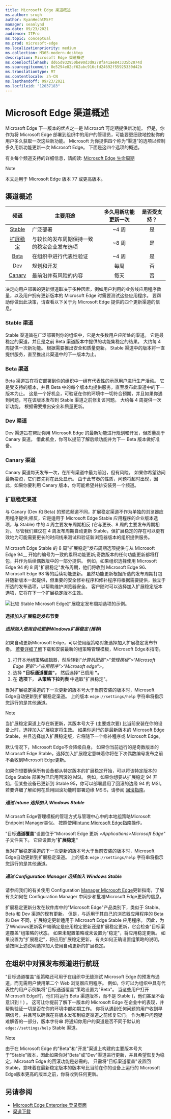 ```yaml
---
title: Microsoft Edge 渠道概述
ms.author: srugh
author: RyanHechtMSFT
manager: seanlynd
ms.date: 09/23/2021
audience: ITPro
ms.topic: conceptual
ms.prod: microsoft-edge
ms.localizationpriority: medium
ms.collection: M365-modern-desktop
description: Microsoft Edge 渠道概述
ms.openlocfilehash: dd65d932950be90d3d9278fa41ae843335b2074d
ms.sourcegitcommit: 8e5294e82cf62abc916cfd24692f55925330d42b
ms.translationtype: MT
ms.contentlocale: zh-CN
ms.lasthandoff: 09/23/2021
ms.locfileid: "12037183"
---
```

# <a name="overview-of-the-microsoft-edge-channels"></a>Microsoft Edge 渠道概述

Microsoft Edge 下一版本的优点之一是 Microsoft 可定期提供新功能。 但是，你作为将 Microsoft Edge 部署到组织中的用户的管理员，可能要更细致地控制你的用户多久获取一次这些新功能。 Microsoft 为你提供四个称为“渠道”的选项以控制多久用新功能更新一次 Microsoft Edge。 下面是这四个选项的概述。

有关每个频道支持的详细信息，请阅读: [Microsoft Edge 生命周期](/deployedge/microsoft-edge-support-lifecycle)
  
> [!NOTE]
> 本文适用于 Microsoft Edge 版本 77 或更高版本。

## <a name="channel-overview"></a>渠道概述

|频道|主要用途|多久用新功能更新一次|是否受支持？|
|:---:|---|:---:|:---:|
|[Stable](#stable-channel)|广泛部署|~4 周|是|
|[扩展稳定](#extended-stable-channel)|与较长的发布周期保持一致的稳定企业发布选项 |~8 周|是|
|[Beta](#beta-channel)|在组织中进行代表性验证|~4 周|是|
|[Dev](#dev-channel)|规划和开发|每周|否|
|[Canary](#canary-channel)|最前沿并有风险的内容|每天|否|

决定向用户部署的更新频道取决于多种因素，例如用户利用的业务线应用程序数量，以及用户拥有更新版本的 Microsoft Edge 时需要测试这些应用程序。 要帮助你做出此决策，请查看以下关于为 Microsoft Edge 提供的四个更新渠道的信息。

### <a name="stable-channel"></a>Stable 渠道

Stable 渠道旨在广泛部署到你的组织中，它是大多数用户应所处的渠道。 它是最稳定的渠道，并且是之前 Beta 渠道版本中提供的功能集稳定的结果。 大约每 4 周提供一次新功能。 根据需要推出安全和质量更新。 Stable 渠道中的版本将一直提供服务，直至推出此渠道中的下一版本为止。

### <a name="beta-channel"></a>Beta 渠道

Beta 渠道旨在将它部署到你的组织中一组有代表性的示范用户进行生产活动。 它是受支持的版本，并且 Beta 中的每个版本均提供服务，直至发布此渠道中的下一版本为止。 这是一个好机会，可验证在你的环境中一切符合预期，并且如果你遇到问题，可在该版本发布到 Stable 渠道之前修复该问题。 大约每 4 周提供一次新功能。 根据需要推出安全和质量更新。

### <a name="dev-channel"></a>Dev 渠道

Dev 渠道旨在帮助你用 Microsoft Edge 的最新功能进行规划和开发，但质量高于 Canary 渠道。 借此机会，你可以提前了解后续功能并为下一 Beta 版本做好准备。

### <a name="canary-channel"></a>Canary 渠道

Canary 渠道每天发布一次，在所有渠道中最为前沿，但有风险。 如果你希望访问最新投资，它们首先将在此处显示。 由于此节奏的性质，问题将超时出现，因此，如果你要利用 Canary 版本，你可能希望并排安装另一个频道。

### <a name="extended-stable-channel"></a>扩展稳定渠道

与 Canary (Dev 和 Beta) 的预览频道不同，扩展稳定渠道不作为单独的浏览器应用程序提供;相反，它是适用于 Microsoft Edge Stable 应用程序的企业版本选项，与 Stable) 中的 4 周主要发布周期相反 (它与更长、8 周的主要发布周期相对。 尽管我们建议在 4 周发布周期自动更新 Stable，但扩展稳定的存在可以更有效地为可能需要更长的时间线来测试和验证新浏览器版本的组织提供服务。

Microsoft Edge Stable 的 8 周"扩展稳定"发布周期选项提供与从 Microsoft Edge 94__ 开始的编号为一致的累积功能更新;奇数版本的任何功能更新都将打包，并作为后续偶数版中的一部分提供。 例如，如果组织选择使用 Microsoft Edge 94 的 8 周"扩展稳定"发布周期，他们将收到 Microsoft Edge 96、Microsoft Edge 98 等的后续功能更新。 虽然功能更新根据所选的发布周期打包并随新版本一起提供，但重要的安全修补程序和修补程序将根据需要提供，独立于所选的发布选项，以帮助维护浏览器安全。 客户随时可以选择加入扩展稳定版本选项，它将在下一个扩展稳定版本生效。

![比较 Stable Microsoft Edge扩展稳定发布周期选项的示例。](./media/microsoft-edge-channels/extended-stable-explainer.png)

#### <a name="opting-in-to-the-extended-stable-release-cadence"></a>选择加入扩展稳定发布节奏

##### <a name="opting-in-to-extended-stable-on-windows-with-automatic-updates-recommended"></a>选择加入使用自动更新Windows扩展稳定 (推荐) 

如果自动更新Microsoft Edge，可以使用组策略对象选择加入扩展稳定发布节奏。 [若要详细了解](/DeployEdge/configure-microsoft-edge#1-download-and-install-the-microsoft-edge-administrative-template)下载和安装最新的组策略管理模板，Microsoft Edge本指南。

1. 打开本地组策略编辑器，然后转到“_计算机配置”>“管理模板”>“Microsoft Edge 更新”>“应用程序”>“Microsoft edge”>_。
2. 选择 **"目标通道覆盖"，** 然后选择"已启用 **"。**
3. 在 **选项**下， **从策略下拉列表** 中选取"扩展稳定"。

当对扩展稳定渠道的下一次更新的版本号大于当前安装的版本时，Microsoft Edge自动更新到扩展稳定渠道。 上的版本 `edge://settings/help` 字符串将指示您运行的是其他通道。

> [!NOTE]
> 当扩展稳定渠道上存在新更新，其版本号大于 (主要或次要) 比当前安装在你的设备上时，选择加入扩展稳定将生效。 如果你运行的是最新版本的 Microsoft Edge Stable，并且选择加入扩展稳定版，它将随下一个修补程序或 Microsoft Edge。
>
> 默认情况下，Microsoft Edge不会降级自身。 如果你当前运行的是奇数版本的 Microsoft Edge Stable，选择加入扩展稳定意味着你将在下次偶数编号发布之前不会收到Microsoft Edge更新。
>
> 如果你想要确保所有设备都从特定版本的扩展稳定开始，可以将该特定版本的 Edge Stable 部署为已启用回滚的 MSI。 例如，如果你想要从扩展稳定 94 开始，但某些设备已更新到 Stable 95，你可以部署启用了回滚的边缘 94 的 MSI。 若要详细了解如何在启用回滚功能时部署边缘 MSIS，请参阅 [回滚指南](/DeployEdge/edge-learnmore-rollback)。

##### <a name="opting-in-to-extended-stable-on-windows-via-intune"></a>通过 Intune 选择加入 Windows Stable

Microsoft Edge管理模板的管理方式与管理中心中的本地组策略Microsoft Endpoint Manager类似。 按照使用[Intune Microsoft Edge指南](/mem/intune/configuration/administrative-templates-configure-edge)操作。 

"目标**通道覆盖**"设置位于"Microsoft Edge 更新 >_Applications>Microsoft Edge"_ 子文件夹下。 它应设置为"**扩展稳定"** 

当对扩展稳定渠道的下一次更新的版本号大于当前安装的版本时，Microsoft Edge自动更新到扩展稳定渠道。 上的版本 `edge://settings/help` 字符串将指示您运行的是其他通道。

##### <a name="opting-in-to-extended-stable-on-windows-via-configuration-manager"></a>通过 Configuration Manager 选择加入 Windows Stable

请参阅我们的有关使用 Configuration [Manager Microsoft Edge](/mem/configmgr/apps/deploy-use/deploy-edge#update-microsoft-edge)更新指南，了解有关如何在 Configuration Manager 中同步和批准Microsoft Edge更新的信息。

扩展稳定更新分发在软件库中的"Microsoft Edge"产品类别下，类似于 Stable、Beta 和 Dev 渠道的现有更新。 但是，与适用于其自己的浏览器应用程序的 Beta 和 Dev 不同，扩展稳定更新适用于 Microsoft Edge Stable 应用程序。 因此，为了Windows更新客户端确定是应用稳定更新还是扩展稳定更新，它会检查"目标渠道覆盖"组策略的状态。 如果未配置策略或未设置为"稳定"，将应用稳定更新。 如果设置为"扩展稳定"，将应用扩展稳定更新。 有关如何正确设置组策略的说明，请按照上述说明选择加入使用自动更新的扩展稳定。 

## <a name="flighting-pre-release-channels-in-your-organization"></a>在组织中对预发布频道进行航班

"目标通道覆盖"组策略还可用于在组织中无缝测试 Microsoft Edge 的预发布通道，而无需用户使用第二个 Web 浏览器应用程序。 例如，你可以为组织中具有代表性的用户示例集将"目标通道覆盖"策略设置为"Beta"。 当这些用户打开Microsoft Edge时，他们将运行 Beta 渠道版本，而不是 Stable (，他们甚至不会意识到！) 。 这可让你提前了解下一版本的 Microsoft Edge 在企业中的表现，并帮助验证一切是否在你的环境中都如期工作。 你将从遇到任何问题的用户收到早期信号，并且可以确保在将版本发布到稳定渠道之前修复它们。 作为用户问题疑难解答的一部分，版本字符串 将通知你用户的渠道是否不同于默认的 `edge://settings/help` Stable 渠道。

> [!NOTE]
> 由于在 Microsoft Edge 的"Beta"和"开发"渠道上构建的主要版本号大于"Stable"版本，因此如果你对"Beta"或"Dev"渠道进行更新，并且希望恢复为稳定，Microsoft Edge 的回滚功能是必需的。 [](/DeployEdge/edge-learnmore-rollback) 只需将"目标渠道覆盖"设置回 Stable，意味着在最新稳定版本的版本号比当前在你的设备上运行的 Microsoft Edge版本更高的版本之前，你将收到任何更新。

## <a name="see-also"></a>另请参阅

- [Microsoft Edge Enterprise 登录页面](https://aka.ms/EdgeEnterprise)
- [渠道下载](https://aka.ms/EdgeEnterprise)
